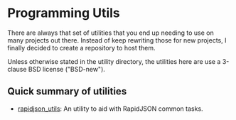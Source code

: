Programming Utils
=================

There are always that set of utilities that you end up needing to use on many
projects out there. Instead of keep rewriting those for new projects, I finally
decided to create a repository to host them.

Unless otherwise stated in the utility directory, the utilities here are use a
3-clause BSD license ("BSD-new").

Quick summary of utilities
--------------------------

- [rapidjson_utils](rapidjson_utils): An utility to aid with RapidJSON common tasks.
